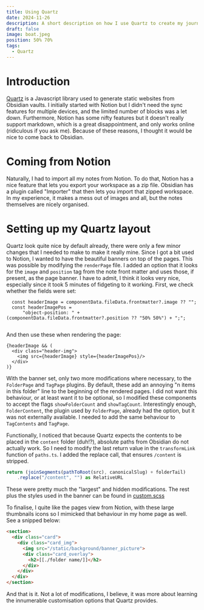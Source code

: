 ```yaml
---
title: Using Quartz
date: 2024-11-26
description: A short description on how I use Quartz to create my journal.
draft: false
image: boat.jpeg
position: 50% 70%
tags:
  - Quartz
---
```


# Introduction

[Quartz](https://quartz.jzhao.xyz) is a Javascript library used to generate static websites from Obsidian vaults. I initially started with Notion but I didn't need the sync features for multiple devices, and the limited number of blocks was a let down. Furthermore, Notion has some nifty features but it doesn't really support markdown, which is a great disappointment, and only works online (ridiculous if you ask me). Because of these reasons, I thought it would be nice to come back to Obsidian.

# Coming from Notion

Naturally, I had to import all my notes from Notion. To do that, Notion has a nice feature that lets you export your workspace as a zip file. Obsidian has a plugin called "Importer" that then lets you import that zipped workspace. In my experience, it makes a mess out of images and all, but the notes themselves are nicely organised.

# Setting up my Quartz layout

Quartz look quite nice by default already, there were only a few minor changes that I needed to make to make it really mine. Since I got a bit used to Notion, I wanted to have the beautiful banners on top of the pages. This was possible by modifying the `renderPage` file. I added an option that it looks for the `image` and `position` tag from the note front matter and uses those, if present, as the page banner. I have to admit, I think it looks very nice, especially since it took 5 minutes of fidgeting to it working. First, we check whether the fields were set:

```tsx
  const headerImage = componentData.fileData.frontmatter?.image ?? "";
  const headerImagePos = 
	  "object-position: " + (componentData.fileData.frontmatter?.position ?? "50% 50%") + ";";
  
```

And then use these when rendering the page:

```tsx
{headerImage && (
  <div class="header-img">
    <img src={headerImage} style={headerImagePos}/>
  </div>
)}
```

With the banner set, only two more modifications where necessary, to the `FolderPage` and `TagPage` plugins. By default, these add an annoying "n items in this folder" line to the beginning of the rendered pages. I did not want this behaviour, or at least want it to be optional, so I modified these components to accept the flags `showFolderCount` and `showTagCount`. Interestingly enough, `FolderContent`, the plugin used by `FolderPage`, already had the option, but it was not externally available. I needed to add the same behaviour to `TagContents` and `TagPage`.

Functionally, I noticed that because Quartz expects the contents to be placed in the `content` folder (duh!?), absolute paths from Obsidian do not actually work. So I need to modify the last return value in the `transformLink` function of `paths.ts`. I added the replace call, that ensures `/content` is stripped.

```ts
return (joinSegments(pathToRoot(src), canonicalSlug) + folderTail)
	.replace("/content", "") as RelativeURL
```

These were pretty much the "largest" and hidden modifications. The rest plus the styles used in the banner can be found in [custom.scss](https://gitlab.tue.nl/20175791/phd-journal/-/blob/main/quartz/styles/custom.scss?ref_type=heads)

To finalise, I quite like the pages view from Notion, with these large thumbnails icons so I mimicked that behaviour in my home page as well. See a snipped below:

```html
<section>
  <div class="card">
    <div class="card_img">  
      <img src="/static/background/banner_picture">
      <div class="card_overlay">
        <h2>[[./folder name/]]</h2>
      </div>
    </div>
  </div>
</section>
```

And that is it. Not a lot of modifications, I believe, it was more about learning the innumerable customisation options that Quartz provides. 
